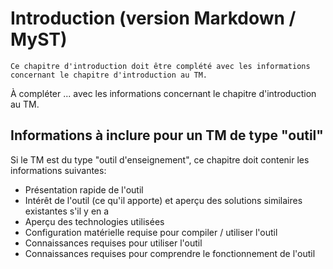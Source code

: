 # Introduction (version Markdown / MyST)

```{admonition} Information
Ce chapitre d'introduction doit être complété avec les informations concernant le chapitre d'introduction au TM. 
```

À compléter ... avec les informations concernant le chapitre d'introduction au TM. 

## Informations à inclure pour un TM de type "outil"

Si le TM est du type "outil d'enseignement", ce chapitre doit contenir les informations suivantes:

* Présentation rapide de l'outil
* Intérêt de l'outil (ce qu'il apporte) et aperçu des solutions similaires existantes s'il y en a
* Aperçu des technologies utilisées
* Configuration matérielle requise pour compiler / utiliser l'outil
* Connaissances requises pour utiliser l'outil
* Connaissances requises pour comprendre le fonctionnement de l'outil
